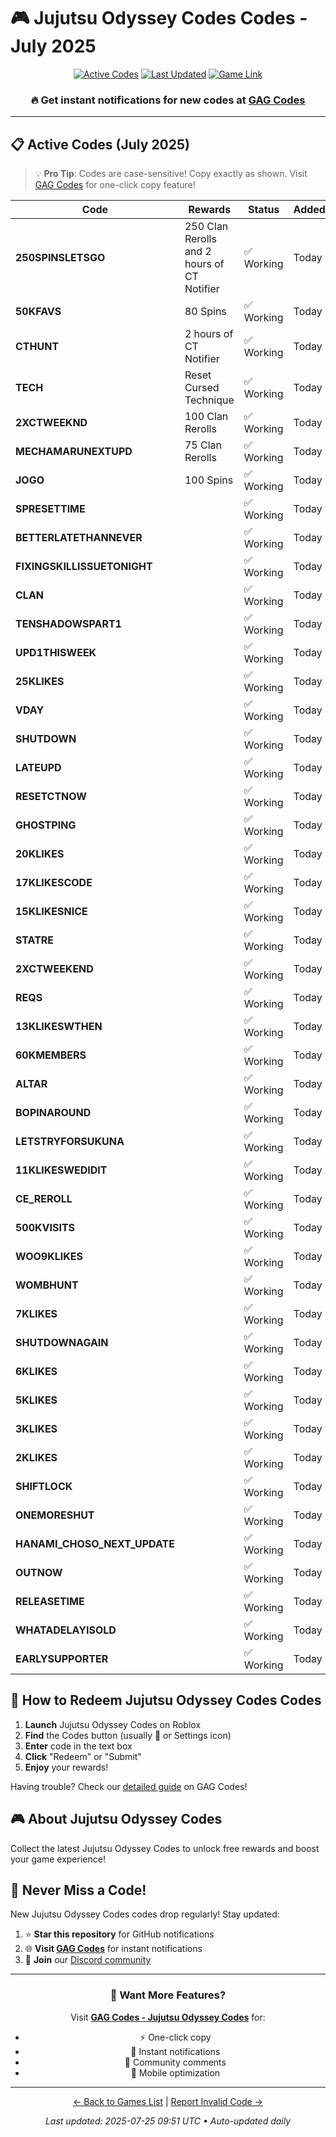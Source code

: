 # 🎮 Jujutsu Odyssey Codes Codes - July 2025

<div align="center">

[![Active Codes](https://img.shields.io/badge/Active%20Codes-48-brightgreen)](https://gagcodes.com/roblox/jujutsu-odyssey)
[![Last Updated](https://img.shields.io/badge/Last%20Updated-Today-orange)](https://gagcodes.com/roblox/jujutsu-odyssey)
[![Game Link](https://img.shields.io/badge/Play-Jujutsu%20Odyssey%20Codes-red)](https://www.roblox.com/games/)

### 🔥 **Get instant notifications for new codes at [GAG Codes](https://gagcodes.com/roblox/jujutsu-odyssey)**

</div>

---

## 📋 Active Codes (July 2025)

> 💡 **Pro Tip**: Codes are case-sensitive! Copy exactly as shown. Visit [GAG Codes](https://gagcodes.com/roblox/jujutsu-odyssey) for one-click copy feature!

| Code | Rewards | Status | Added |
|------|---------|--------|-------|
| **250SPINSLETSGO** | 250 Clan Rerolls and 2 hours of CT Notifier | ✅ Working | Today |
| **50KFAVS** | 80 Spins | ✅ Working | Today |
| **CTHUNT** | 2 hours of CT Notifier | ✅ Working | Today |
| **TECH** | Reset Cursed Technique | ✅ Working | Today |
| **2XCTWEEKND** | 100 Clan Rerolls | ✅ Working | Today |
| **MECHAMARUNEXTUPD** | 75 Clan Rerolls | ✅ Working | Today |
| **JOGO** | 100 Spins | ✅ Working | Today |
| **SPRESETTIME** |  | ✅ Working | Today |
| **BETTERLATETHANNEVER** |  | ✅ Working | Today |
| **FIXINGSKILLISSUETONIGHT** |  | ✅ Working | Today |
| **CLAN** |  | ✅ Working | Today |
| **TENSHADOWSPART1** |  | ✅ Working | Today |
| **UPD1THISWEEK** |  | ✅ Working | Today |
| **25KLIKES** |  | ✅ Working | Today |
| **VDAY** |  | ✅ Working | Today |
| **SHUTDOWN** |  | ✅ Working | Today |
| **LATEUPD** |  | ✅ Working | Today |
| **RESETCTNOW** |  | ✅ Working | Today |
| **GHOSTPING** |  | ✅ Working | Today |
| **20KLIKES** |  | ✅ Working | Today |
| **17KLIKESCODE** |  | ✅ Working | Today |
| **15KLIKESNICE** |  | ✅ Working | Today |
| **STATRE** |  | ✅ Working | Today |
| **2XCTWEEKEND** |  | ✅ Working | Today |
| **REQS** |  | ✅ Working | Today |
| **13KLIKESWTHEN** |  | ✅ Working | Today |
| **60KMEMBERS** |  | ✅ Working | Today |
| **ALTAR** |  | ✅ Working | Today |
| **BOPINAROUND** |  | ✅ Working | Today |
| **LETSTRYFORSUKUNA** |  | ✅ Working | Today |
| **11KLIKESWEDIDIT** |  | ✅ Working | Today |
| **CE_REROLL** |  | ✅ Working | Today |
| **500KVISITS** |  | ✅ Working | Today |
| **WOO9KLIKES** |  | ✅ Working | Today |
| **WOMBHUNT** |  | ✅ Working | Today |
| **7KLIKES** |  | ✅ Working | Today |
| **SHUTDOWNAGAIN** |  | ✅ Working | Today |
| **6KLIKES** |  | ✅ Working | Today |
| **5KLIKES** |  | ✅ Working | Today |
| **3KLIKES** |  | ✅ Working | Today |
| **2KLIKES** |  | ✅ Working | Today |
| **SHIFTLOCK** |  | ✅ Working | Today |
| **ONEMORESHUT** |  | ✅ Working | Today |
| **HANAMI_CHOSO_NEXT_UPDATE** |  | ✅ Working | Today |
| **OUTNOW** |  | ✅ Working | Today |
| **RELEASETIME** |  | ✅ Working | Today |
| **WHATADELAYISOLD** |  | ✅ Working | Today |
| **EARLYSUPPORTER** |  | ✅ Working | Today |


## 📖 How to Redeem Jujutsu Odyssey Codes Codes

1. **Launch** Jujutsu Odyssey Codes on Roblox
2. **Find** the Codes button (usually 🎁 or Settings icon)
3. **Enter** code in the text box
4. **Click** "Redeem" or "Submit"
5. **Enjoy** your rewards!

Having trouble? Check our [detailed guide](https://gagcodes.com/roblox/jujutsu-odyssey#how-to-redeem) on GAG Codes!

## 🎮 About Jujutsu Odyssey Codes

Collect the latest Jujutsu Odyssey Codes to unlock free rewards and boost your game experience!

## 🔔 Never Miss a Code!

New Jujutsu Odyssey Codes codes drop regularly! Stay updated:

1. ⭐ **Star this repository** for GitHub notifications
2. 🌐 **Visit [GAG Codes](https://gagcodes.com/roblox/jujutsu-odyssey)** for instant notifications
3. 💬 **Join** our [Discord community](https://gagcodes.com/discord)

---

<div align="center">

### 🚀 Want More Features?

Visit [**GAG Codes - Jujutsu Odyssey Codes**](https://gagcodes.com/roblox/jujutsu-odyssey) for:
- ⚡ One-click copy
- 🔔 Instant notifications  
- 💬 Community comments
- 📱 Mobile optimization

---

[← Back to Games List](README.md) | [Report Invalid Code →](https://github.com/yourusername/roblox-codes-directory/issues)

*Last updated: 2025-07-25 09:51 UTC • Auto-updated daily*

</div>